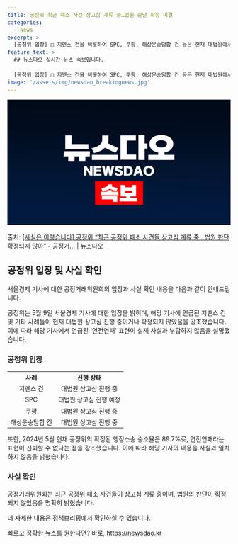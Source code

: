 ```yaml
---
title: 공정위 최근 패소 사건 상고심 계류 중…법원 판단 확정 미결
categories:
  - News
excerpt: >
  [공정위 입장] □ 지멘스 건을 비롯하여 SPC, 쿠팡, 해상운송담합 건 등은 현재 대법원에서 상고심이 진행…
feature_text: >
  ## 뉴스다오 실시간 뉴스 속보입니다.

  [공정위 입장] □ 지멘스 건을 비롯하여 SPC, 쿠팡, 해상운송담합 건 등은 현재 대법원에서 상고심이 진행…
image: '/assets/img/newsdao_breakingnews.jpg'
---
```


![뉴스다오 속보](/assets/img/newsdao_breakingnews.jpg)

<p>출처: <a href="https://newsdao.kr/3808" rel="dofollow">[사실은 이렇습니다] 공정위 “최근 공정위 패소 사건들 상고심 계류 중…법원 판단 확정되지 않아” - 공정거…</a> | 뉴스다오</p>

<h2 data-ke-size="size26">공정위 입장 및 사실 확인</h2>
서울경제 기사에 대한 공정거래위원회의 입장과 사실 확인 내용을 다음과 같이 안내드립니다.

<p data-ke-size="size16">공정위는 5월 9일 서울경제 기사에 대한 입장을 밝히며, 해당 기사에 언급된 지멘스 건 및 기타 사례들이 현재 대법원 상고심 진행 중이거나 확정되지 않았음을 강조했습니다. 이에 따라 해당 기사에서 언급된 '연전연패' 표현이 실제 사실과 부합하지 않음을 설명했습니다.</p>

<h3>공정위 입장</h3>
<table>
    <tr>
        <td style="text-align: center; height: 17px;"><b>사례</b></td>
        <td style="text-align: center; height: 17px;"><b>진행 상태</b></td>
    </tr>
    <tr>
        <td style="text-align: center; height: 17px;">지멘스 건</td>
        <td style="text-align: center; height: 17px;">대법원 상고심 진행 중</td>
    </tr>
    <tr>
        <td style="text-align: center; height: 17px;">SPC</td>
        <td style="text-align: center; height: 17px;">대법원 상고심 진행 예정</td>
    </tr>
    <tr>
        <td style="text-align: center; height: 17px;">쿠팡</td>
        <td style="text-align: center; height: 17px;">대법원 상고심 진행 중</td>
    </tr>
    <tr>
        <td style="text-align: center; height: 17px;">해상운송담합 건</td>
        <td style="text-align: center; height: 17px;">대법원 상고심 진행 중</td>
    </tr>
</table>

<p data-ke-size="size16">또한, 2024년 5월 현재 공정위의 확정된 행정소송 승소율은 89.7%로, 연전연패라는 표현이 신뢰할 수 없다는 점을 강조했습니다. 이에 따라 해당 기사의 내용을 사실과 일치하지 않음을 밝혔습니다. </p>

<h3>사실 확인</h3>
<p data-ke-size="size16">공정거래위원회는 최근 공정위 패소 사건들이 상고심 계류 중이며, 법원의 판단이 확정되지 않았음을 명확히 밝혔습니다.</p>

<p data-ke-size="size16">더 자세한 내용은 정책브리핑에서 확인하실 수 있습니다.</p> 

빠르고 정확한 뉴스를 원한다면? 바로, <a href="https://newsdao.kr" rel="dofollow">https://newsdao.kr</a>


